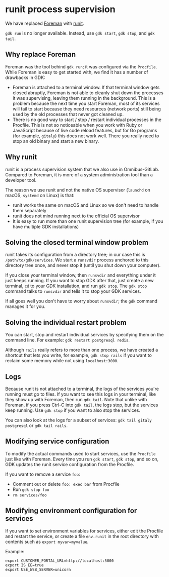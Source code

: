 # runit process supervision

We have replaced
[Foreman](https://github.com/ddollar/foreman) with [runit](http://smarden.org/runit/).

`gdk run` is no longer available. Instead, use `gdk start`, `gdk stop`,
and `gdk tail`.

## Why replace Foreman

Foreman was the tool behind `gdk run`; it was configured via the
`Procfile`. While Foreman is easy to get started with, we find it has a
number of drawbacks in GDK:

- Foreman is attached to a terminal window. If that terminal window
  gets closed abruptly, Foreman is not able to cleanly shut down the
  processes it was supervising, leaving them running in the
  background. This is a problem because the next time you start
  Foreman, most of its services will fail to start because they need
  resources (network ports) still being used by the old processes that
  never got cleaned up.
- There is no good way to start / stop / restart individual processes
  in the Procfile. This is not so noticeable when you work with Ruby
  or JavaScript because of live code reload features, but for Go
  programs (for example, `gitaly`) this does not work well. There you really
  need to stop an old binary and start a new binary.

## Why runit

runit is a process supervision system that we also use in
Omnibus-GitLab. Compared to Foreman, it is more of a system
administration tool than a developer tool.

The reason we use runit and not the native OS supervisor (`launchd` on
macOS, `systemd` on Linux) is that:

- runit works the same on macOS and Linux so we don't need to handle
  them separately
- runit does not mind running next to the official OS supervisor
- It is easy to run more than one runit supervision tree (for example, if you
  have multiple GDK installations)

## Solving the closed terminal window problem

runit takes its configuration from a directory tree; in our case this is
`/path/to/gdk/services`. We start a `runsvdir` process
anchored to this directory tree once, and never stop it (until you shut
down your computer).

If you close your terminal window, then `runsvdir` and everything under
it just keeps running. If you want to stop GDK after that, just
create a new terminal, `cd` to your GDK installation, and run
`gdk stop`. The `gdk stop` command talks to `runsvdir` and tells it
to stop your GDK services.

If all goes well you don't have to worry about `runsvdir`; the `gdk`
command manages it for you.

## Solving the individual restart problem

You can start, stop and restart individual services by specifying them
on the command line. For example: `gdk restart postgresql redis`.

Although `rails` really refers to more than one process, we have created
a shortcut that lets you write, for example, `gdk stop rails` if you want to
reclaim some memory while not using `localhost:3000`.

## Logs

Because runit is not attached to a terminal, the logs of the services
you're running must go to files. If you want to see this logs in your
terminal, like they show up with Foreman, then run `gdk tail`. Note that
unlike with Foreman, if you press Ctrl-C into `gdk tail`, the logs stop,
but the services keep running. Use `gdk stop` if you want to also stop
the services.

You can also look at the logs for a subset of services:
`gdk tail gitaly postgresql` or `gdk tail rails`.

## Modifying service configuration

To modify the actual commands used to start services, use the `Procfile`
just like with Foreman. Every time you run `gdk start`, `gdk stop`, and so on,
GDK updates the runit service configuration from the Procfile.

If you want to remove a service `foo`:

- Comment out or delete `foo: exec bar` from Procfile
- Run `gdk stop foo`
- `rm services/foo`

## Modifying environment configuration for services

If you want to set environment variables for services, either edit the
Procfile and restart the service, or create a file `env.runit` in the root directory with contents such as `export myvar=myvalue`.

Example:

```shell
export CUSTOMER_PORTAL_URL=http://localhost:5000
export IS_EE=true
export USE_WEB_SERVER=unicorn
```
